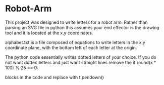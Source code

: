 # Robot-Arm
This project was designed to write letters for a robot arm. Rather than parsing an SVG file in python this assumes your end effector is the drawing tool and it is located at the x,y coordinates.

alphabet.txt is a file composed of equations to write letters in the x,y coordinate plane, with the bottom left of each letter at the origin. 

The python code essentially writes dotted letters of your choice. If you do not want dotted letters and just want straight lines remove the 
if round(x * 100) % 25 == 0:

blocks in the code and replace with t.pendown()
